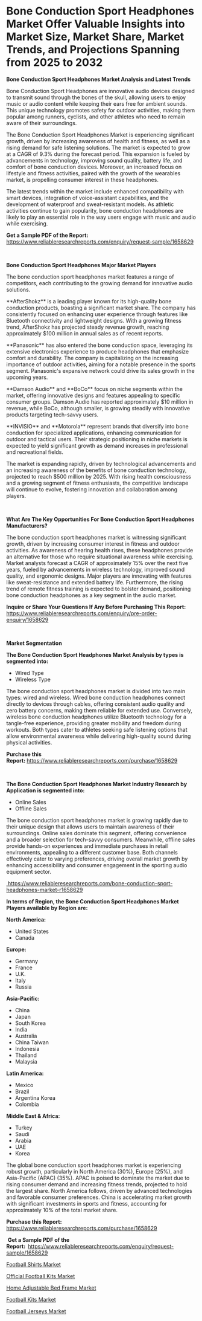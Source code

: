 <p><h1>Bone Conduction Sport Headphones Market Offer Valuable Insights into Market Size, Market Share, Market Trends, and Projections Spanning from 2025 to 2032</h1></p><p><strong>Bone Conduction Sport Headphones Market Analysis and Latest Trends</strong></p>
<p><p>Bone Conduction Sport Headphones are innovative audio devices designed to transmit sound through the bones of the skull, allowing users to enjoy music or audio content while keeping their ears free for ambient sounds. This unique technology promotes safety for outdoor activities, making them popular among runners, cyclists, and other athletes who need to remain aware of their surroundings.</p><p>The Bone Conduction Sport Headphones Market is experiencing significant growth, driven by increasing awareness of health and fitness, as well as a rising demand for safe listening solutions. The market is expected to grow at a CAGR of 9.3% during the forecast period. This expansion is fueled by advancements in technology, improving sound quality, battery life, and comfort of bone conduction devices. Moreover, an increased focus on lifestyle and fitness activities, paired with the growth of the wearables market, is propelling consumer interest in these headphones.</p><p>The latest trends within the market include enhanced compatibility with smart devices, integration of voice-assistant capabilities, and the development of waterproof and sweat-resistant models. As athletic activities continue to gain popularity, bone conduction headphones are likely to play an essential role in the way users engage with music and audio while exercising.</p></p>
<p><strong>Get a Sample PDF of the Report:&nbsp;</strong> <a href="https://www.reliableresearchreports.com/enquiry/request-sample/1658629?utm_campaign=7&utm_medium=2&utm_source=Github&utm_content=ia&utm_term=06022025&utm_id=bone-conduction-sport-headphones">https://www.reliableresearchreports.com/enquiry/request-sample/1658629</a></p>
<p>&nbsp;</p>
<p><strong>Bone Conduction Sport Headphones Major Market Players</strong></p>
<p><p>The bone conduction sport headphones market features a range of competitors, each contributing to the growing demand for innovative audio solutions.</p><p>**AfterShokz** is a leading player known for its high-quality bone conduction products, boasting a significant market share. The company has consistently focused on enhancing user experience through features like Bluetooth connectivity and lightweight designs. With a growing fitness trend, AfterShokz has projected steady revenue growth, reaching approximately $100 million in annual sales as of recent reports.</p><p>**Panasonic** has also entered the bone conduction space, leveraging its extensive electronics experience to produce headphones that emphasize comfort and durability. The company is capitalizing on the increasing importance of outdoor activities, aiming for a notable presence in the sports segment. Panasonic's expansive network could drive its sales growth in the upcoming years.</p><p>**Damson Audio** and **BoCo** focus on niche segments within the market, offering innovative designs and features appealing to specific consumer groups. Damson Audio has reported approximately $10 million in revenue, while BoCo, although smaller, is growing steadily with innovative products targeting tech-savvy users.</p><p>**INVISIO** and **Motorola** represent brands that diversify into bone conduction for specialized applications, enhancing communication for outdoor and tactical users. Their strategic positioning in niche markets is expected to yield significant growth as demand increases in professional and recreational fields.</p><p>The market is expanding rapidly, driven by technological advancements and an increasing awareness of the benefits of bone conduction technology, projected to reach $500 million by 2025. With rising health consciousness and a growing segment of fitness enthusiasts, the competitive landscape will continue to evolve, fostering innovation and collaboration among players.</p></p>
<p>&nbsp;</p>
<p><strong>What Are The Key Opportunities For Bone Conduction Sport Headphones Manufacturers?</strong></p>
<p><p>The bone conduction sport headphones market is witnessing significant growth, driven by increasing consumer interest in fitness and outdoor activities. As awareness of hearing health rises, these headphones provide an alternative for those who require situational awareness while exercising. Market analysts forecast a CAGR of approximately 15% over the next five years, fueled by advancements in wireless technology, improved sound quality, and ergonomic designs. Major players are innovating with features like sweat-resistance and extended battery life. Furthermore, the rising trend of remote fitness training is expected to bolster demand, positioning bone conduction headphones as a key segment in the audio market.</p></p>
<p><strong>Inquire or Share Your Questions If Any Before Purchasing This Report:</strong> <a href="https://www.reliableresearchreports.com/enquiry/pre-order-enquiry/1658629?utm_campaign=7&utm_medium=2&utm_source=Github&utm_content=ia&utm_term=06022025&utm_id=bone-conduction-sport-headphones">https://www.reliableresearchreports.com/enquiry/pre-order-enquiry/1658629</a></p>
<p>&nbsp;</p>
<p><strong>Market Segmentation</strong></p>
<p><strong>The Bone Conduction Sport Headphones Market Analysis by types is segmented into:</strong></p>
<p><ul><li>Wired Type</li><li>Wireless Type</li></ul></p>
<p><p>The bone conduction sport headphones market is divided into two main types: wired and wireless. Wired bone conduction headphones connect directly to devices through cables, offering consistent audio quality and zero battery concerns, making them reliable for extended use. Conversely, wireless bone conduction headphones utilize Bluetooth technology for a tangle-free experience, providing greater mobility and freedom during workouts. Both types cater to athletes seeking safe listening options that allow environmental awareness while delivering high-quality sound during physical activities.</p></p>
<p><strong>Purchase this Report:&nbsp;</strong><a href="https://www.reliableresearchreports.com/purchase/1658629?utm_campaign=7&utm_medium=2&utm_source=Github&utm_content=ia&utm_term=06022025&utm_id=bone-conduction-sport-headphones">https://www.reliableresearchreports.com/purchase/1658629</a></p>
<p>&nbsp;</p>
<p><strong>The Bone Conduction Sport Headphones Market Industry Research by Application is segmented into:</strong></p>
<p><ul><li>Online Sales</li><li>Offline Sales</li></ul></p>
<p><p>The bone conduction sport headphones market is growing rapidly due to their unique design that allows users to maintain awareness of their surroundings. Online sales dominate this segment, offering convenience and a broader selection for tech-savvy consumers. Meanwhile, offline sales provide hands-on experiences and immediate purchases in retail environments, appealing to a different customer base. Both channels effectively cater to varying preferences, driving overall market growth by enhancing accessibility and consumer engagement in the sporting audio equipment sector.</p></p>
<p><a href="https://www.reliableresearchreports.com/bone-conduction-sport-headphones-market-r1658629?utm_campaign=7&utm_medium=2&utm_source=Github&utm_content=ia&utm_term=06022025&utm_id=bone-conduction-sport-headphones">&nbsp;https://www.reliableresearchreports.com/bone-conduction-sport-headphones-market-r1658629</a></p>
<p><strong>In terms of Region, the Bone Conduction Sport Headphones Market Players available by Region are:</strong></p>
<p>
    <p> <strong> North America: </strong>
        <ul>
            <li>United States</li>
            <li>Canada</li>
        </ul>
        </p> 
    <p> <strong> Europe: </strong>
        <ul>
            <li>Germany</li>
            <li>France</li>
            <li>U.K.</li>
            <li>Italy</li>
            <li>Russia</li>
        </ul>
        </p> 
    <p> <strong> Asia-Pacific: </strong>
        <ul>
            <li>China</li>
            <li>Japan</li>
            <li>South Korea</li>
            <li>India</li>
            <li>Australia</li>
            <li>China Taiwan</li>
            <li>Indonesia</li>
            <li>Thailand</li>
            <li>Malaysia</li>
        </ul>
        </p> 
    <p> <strong> Latin America: </strong>
        <ul>
            <li>Mexico</li>
            <li>Brazil</li>
            <li>Argentina Korea</li>
            <li>Colombia</li>
        </ul>
        </p> 
    <p> <strong> Middle East & Africa: </strong>
        <ul>
            <li>Turkey</li>
            <li>Saudi</li>
            <li>Arabia</li>
            <li>UAE</li>
            <li>Korea</li>
        </ul>
    </p>
    </p>
<p><p>The global bone conduction sport headphones market is experiencing robust growth, particularly in North America (30%), Europe (25%), and Asia-Pacific (APAC) (35%). APAC is poised to dominate the market due to rising consumer demand and increasing fitness trends, projected to hold the largest share. North America follows, driven by advanced technologies and favorable consumer preferences. China is accelerating market growth with significant investments in sports and fitness, accounting for approximately 10% of the total market share.</p></p>
<p><strong>Purchase this Report: </strong><a href="https://www.reliableresearchreports.com/purchase/1658629?utm_campaign=7&utm_medium=2&utm_source=Github&utm_content=ia&utm_term=06022025&utm_id=bone-conduction-sport-headphones">https://www.reliableresearchreports.com/purchase/1658629</a></p>
<p>&nbsp;<strong>Get a Sample PDF of the Report:&nbsp;&nbsp;</strong><a href="https://www.reliableresearchreports.com/enquiry/request-sample/1658629?utm_campaign=7&utm_medium=2&utm_source=Github&utm_content=ia&utm_term=06022025&utm_id=bone-conduction-sport-headphones">https://www.reliableresearchreports.com/enquiry/request-sample/1658629</a></p>
<p><strong></strong></p>
<p><p><a href="https://github.com/oliveroste6/Market-Research-Report-List-1/blob/main/football-shirts-market.md?utm_campaign=7&utm_medium=2&utm_source=Github&utm_content=ia&utm_term=06022025&utm_id=bone-conduction-sport-headphones">Football Shirts Market</a></p><p><a href="https://github.com/chaturberville8181/Market-Research-Report-List-1/blob/main/official-football-kits-market.md?utm_campaign=7&utm_medium=2&utm_source=Github&utm_content=ia&utm_term=06022025&utm_id=bone-conduction-sport-headphones">Official Football Kits Market</a></p><p><a href="https://github.com/hannajuana198484/Market-Research-Report-List-1/blob/main/home-adjustable-bed-frame-market.md?utm_campaign=7&utm_medium=2&utm_source=Github&utm_content=ia&utm_term=06022025&utm_id=bone-conduction-sport-headphones">Home Adjustable Bed Frame Market</a></p><p><a href="https://github.com/carendesrochers299/Market-Research-Report-List-1/blob/main/football-kits-market.md?utm_campaign=7&utm_medium=2&utm_source=Github&utm_content=ia&utm_term=06022025&utm_id=bone-conduction-sport-headphones">Football Kits Market</a></p><p><a href="https://github.com/sherikacas30/Market-Research-Report-List-1/blob/main/football-jerseys-market.md?utm_campaign=7&utm_medium=2&utm_source=Github&utm_content=ia&utm_term=06022025&utm_id=bone-conduction-sport-headphones">Football Jerseys Market</a></p></p>